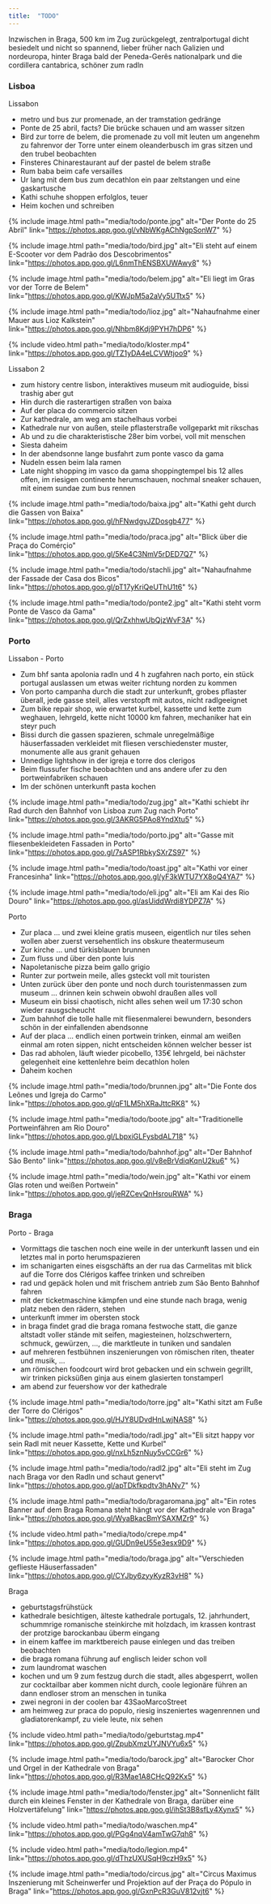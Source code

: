 ```yaml
---
title:  "TODO"
---
```


Inzwischen in Braga, 500 km im Zug zurückgelegt, zentralportugal dicht besiedelt und nicht so spannend, lieber früher nach Galizien und nordeuropa, hinter Braga bald der Peneda-Gerês nationalpark und die cordillera cantabrica, schöner zum radln

### Lisboa ###

Lissabon
* metro und bus zur promenade, an der tramstation gedränge
* Ponte de 25 abril, facts? Die brücke schauen und am wasser sitzen
* Bird zur torre de belem, die promenade zu voll mit leuten um angenehm zu fahrenvor der Torre unter einem oleanderbusch im gras sitzen und den trubel beobachten
* Finsteres Chinarestaurant auf der pastel de belem straße
* Rum baba beim cafe versailles
* Ur lang mit dem bus zum decathlon ein paar zeltstangen und eine gaskartusche
* Kathi schuhe shoppen erfolglos, teuer
* Heim kochen und schreiben

{% include image.html path="media/todo/ponte.jpg" alt="Der Ponte do 25 Abril" link="https://photos.app.goo.gl/vNbWKgAChNgpSonW7" %}

{% include image.html path="media/todo/bird.jpg" alt="Eli steht auf einem E-Scooter vor dem Padrão dos Descobrimentos" link="https://photos.app.goo.gl/L6nmThENSBXUWAwy8" %}

{% include image.html path="media/todo/belem.jpg" alt="Eli liegt im Gras vor der Torre de Belem" link="https://photos.app.goo.gl/KWJpM5a2aVy5UTtx5" %}

{% include image.html path="media/todo/lioz.jpg" alt="Nahaufnahme einer Mauer aus Lioz Kalkstein" link="https://photos.app.goo.gl/Nhbm8Kdj9PYH7hDP6" %}

{% include video.html path="media/todo/kloster.mp4" link="https://photos.app.goo.gl/TZ1yDA4eLCVWtjoo9" %}


Lissabon 2
* zum history centre lisbon, interaktives museum mit audioguide, bissi trashig aber gut
* Hin durch die rasterartigen straßen von baixa
* Auf der placa do commercio sitzen
* Zur kathedrale, am weg am stachelhaus vorbei
* Kathedrale nur von außen, steile pflasterstraße vollgeparkt mit rikschas
* Ab und zu die charakteristische 28er bim vorbei, voll mit menschen
* Siesta daheim
* In der abendsonne lange busfahrt zum ponte vasco da gama
* Nudeln essen beim lala ramen
* Late night shopping im vasco da gama shoppingtempel bis 12 alles offen, im riesigen continente herumschauen, nochmal sneaker schauen, mit einem sundae zum bus rennen

{% include image.html path="media/todo/baixa.jpg" alt="Kathi geht durch die Gassen von Baixa" link="https://photos.app.goo.gl/hFNwdgvJZDosgb477" %}

{% include image.html path="media/todo/praca.jpg" alt="Blick über die Praça do Comérçio" link="https://photos.app.goo.gl/5Ke4C3NmV5rDED7Q7" %}

{% include image.html path="media/todo/stachli.jpg" alt="Nahaufnahme der Fassade der Casa dos Bicos" link="https://photos.app.goo.gl/pT17yKriQeUThU1t6" %}

{% include image.html path="media/todo/ponte2.jpg" alt="Kathi steht vorm Ponte de Vasco da Gama" link="https://photos.app.goo.gl/QrZxhhwUbQjzWvF3A" %}


### Porto ###

Lissabon - Porto
* Zum bhf santa apolonia radln und 4 h zugfahren nach porto, ein stück portugal auslassen um etwas weiter richtung norden zu kommen
* Von porto campanha durch die stadt zur unterkunft, grobes pflaster überall, jede gasse steil, alles verstopft mit autos, nicht radlgeeignet
* Zum bike repair shop, wie erwartet kurbel, kassette und kette zum weghauen, lehrgeld, kette nicht 10000 km fahren, mechaniker hat ein steyr puch
* Bissi durch die gassen spazieren, schmale unregelmäßige häuserfassaden verkleidet mit fliesen verschiedenster muster, monumente alle aus granit gehauen
* Unnedige lightshow in der igreja e torre dos clerigos
* Beim flussufer fische beobachten und ans andere ufer zu den portweinfabriken schauen
* Im der schönen unterkunft pasta kochen

{% include image.html path="media/todo/zug.jpg" alt="Kathi schiebt ihr Rad durch den Bahnhof von Lisboa zum Zug nach Porto" link="https://photos.app.goo.gl/3AKRG5PAo8YndXtu5" %}

{% include image.html path="media/todo/porto.jpg" alt="Gasse mit fliesenbekleideten Fassaden in Porto" link="https://photos.app.goo.gl/7sASP1RbkySXrZS97" %}

{% include image.html path="media/todo/toast.jpg" alt="Kathi vor einer Francesinha" link="https://photos.app.goo.gl/yF3kWTU7YX8oQ4YA7" %}

{% include image.html path="media/todo/eli.jpg" alt="Eli am Kai des Rio Douro" link="https://photos.app.goo.gl/asUiddWrdi8YDPZ7A" %}


Porto
* Zur placa … und zwei kleine gratis museen, eigentlich nur tiles sehen wollen aber zuerst versehentlich ins obskure theatermuseum
* Zur kirche … und türkisblauen brunnen
* Zum fluss und über den ponte luis
* Napoletanische pizza beim gallo grigio
* Runter zur portwein meile, alles gsteckt voll mit touristen
* Unten zurück über den ponte und noch durch touristenmassen zum museum … drinnen kein schwein obwohl draußen alles voll
* Museum ein bissi chaotisch, nicht alles sehen weil um 17:30 schon wieder rausgscheucht
* Zum bahnhof die tolle halle mit fliesenmalerei bewundern, besonders schön in der einfallenden abendsonne
* Auf der placa … endlich einen portwein trinken, einmal am weißen einmal am roten sippen, nicht entscheiden können welcher besser ist
* Das rad abholen, läuft wieder picobello, 135€ lehrgeld, bei nächster gelegenheit eine kettenlehre beim decathlon holen
* Daheim kochen

{% include image.html path="media/todo/brunnen.jpg" alt="Die Fonte dos Leõnes und Igreja do Carmo" link="https://photos.app.goo.gl/qF1LM5hXRaJttcRK8" %}

{% include image.html path="media/todo/boote.jpg" alt="Traditionelle Portweinfähren am Rio Douro" link="https://photos.app.goo.gl/LbpxiGLFysbdAL718" %}

{% include image.html path="media/todo/bahnhof.jpg" alt="Der Bahnhof São Bento" link="https://photos.app.goo.gl/v8eBrVdiqKqnU2ku6" %}

{% include image.html path="media/todo/wein.jpg" alt="Kathi vor einem Glas roten und weißen Portwein" link="https://photos.app.goo.gl/jeRZCevQnHsrouRWA" %}


### Braga ###

Porto - Braga
* Vormittags die taschen noch eine weile in der unterkunft lassen und ein letztes mal in porto herumspazieren
* im schanigarten eines eisgschäfts an der rua das Carmelitas mit blick auf die Torre dos Clérigos kaffee trinken und schreiben
* rad und gepäck holen und mit frischem antrieb zum São Bento Bahnhof fahren
* mit der ticketmaschine kämpfen und eine stunde nach braga, wenig platz neben den rädern, stehen
* unterkunft immer im obersten stock
* in braga findet grad die braga romana festwoche statt, die ganze altstadt voller stände mit seifen, magiesteinen, holzschwertern, schmuck, gewürzen, …, die marktleute in tuniken und sandalen
* auf mehreren festbühnen inszenierungen von römischen riten, theater und musik, …
* am römischen foodcourt wird brot gebacken und ein schwein gegrillt, wir trinken picksüßen ginja aus einem glasierten tonstamperl
* am abend zur feuershow vor der kathedrale

{% include image.html path="media/todo/torre.jpg" alt="Kathi sitzt am Fuße der Torre do Clérigos" link="https://photos.app.goo.gl/HJY8UDvdHnLwjNAS8" %}

{% include image.html path="media/todo/radl.jpg" alt="Eli sitzt happy vor sein Radl mit neuer Kassette, Kette und Kurbel" link="https://photos.app.goo.gl/nxLh5znNuy5vCCGr6" %}

{% include image.html path="media/todo/radl2.jpg" alt="Eli steht im Zug nach Braga vor den Radln und schaut genervt" link="https://photos.app.goo.gl/apTDkfkpdtv3hANv7" %}

{% include image.html path="media/todo/bragaromana.jpg" alt="Ein rotes Banner auf dem Braga Romana steht hängt vor der Kathedrale von Braga" link="https://photos.app.goo.gl/WyaBkacBmYSAXMZr9" %}

{% include video.html path="media/todo/crepe.mp4" link="https://photos.app.goo.gl/GUDn9eU55e3esx9D9" %}

{% include image.html path="media/todo/braga.jpg" alt="Verschieden geflieste Häuserfassaden" link="https://photos.app.goo.gl/CYJby6zyyKyzR3vH8" %}

Braga
* geburtstagsfrühstück
* kathedrale besichtigen, älteste kathedrale portugals, 12. jahrhundert, schummrige romanische steinkirche mit holzdach, im krassen kontrast der protzige barockanbau überm eingang
* in einem kaffee im marktbereich pause einlegen und das treiben beobachten
* die braga romana führung auf englisch leider schon voll
* zum laundromat waschen
* kochen und um 9 zum festzug durch die stadt, alles abgesperrt, wollen zur cocktailbar aber kommen nicht durch, coole legionäre führen an dann endloser strom an menschen in tunika
* zwei negroni in der coolen bar 43SaoMarcoStreet
* am heimweg zur praca do populo, riesig inszeniertes wagenrennen und gladiatorenkampf, zu viele leute, nix sehen

{% include video.html path="media/todo/geburtstag.mp4" link="https://photos.app.goo.gl/ZpubXmzUYJNVYu6x5" %}

{% include image.html path="media/todo/barock.jpg" alt="Barocker Chor und Orgel in der Kathedrale von Braga" link="https://photos.app.goo.gl/R3Mae1A8CHcQ92Kx5" %}

{% include image.html path="media/todo/fenster.jpg" alt="Sonnenlicht fällt durch ein kleines Fenster in der Kathedrale von Braga, darüber eine Holzvertäfelung" link="https://photos.app.goo.gl/ihSt3B8sfLy4Xynx5" %}

{% include video.html path="media/todo/waschen.mp4" link="https://photos.app.goo.gl/PGg4nqV4amTwG7qh8" %}

{% include video.html path="media/todo/legion.mp4" link="https://photos.app.goo.gl/dThzUXUSqH9czH9x5" %}

{% include image.html path="media/todo/circus.jpg" alt="Circus Maximus Inszenierung mit Scheinwerfer und Projektion auf der Praça do Pópulo in Braga" link="https://photos.app.goo.gl/GxnPcR3GuV812vjt6" %}
